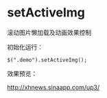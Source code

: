 # setActiveImg
滚动图片懒加载及动画效果控制
<p>初始化运行：</p>

<pre>
<code>$(".demo").setActiveImg();</code>
</pre>
<p>效果预览：</p>
<a href="http://xhnews.sinaapp.com/up3/" target="_blank">http://xhnews.sinaapp.com/up3/</a>
